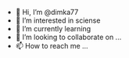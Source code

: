- 👋 Hi, I’m @dimka77
- 👀 I’m interested in sciense
- 🌱 I’m currently learning 
- 💞️ I’m looking to collaborate on ...
- 📫 How to reach me ...

<!---
dimka77/dimka77 is a ✨ special ✨ repository because its `README.md` (this file) appears on your GitHub profile.
You can click the Preview link to take a look at your changes.
--->
